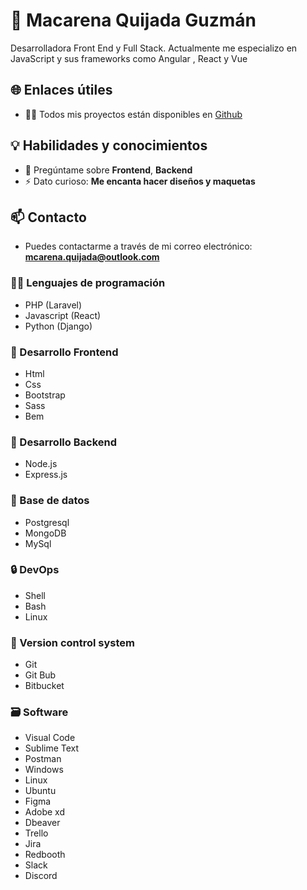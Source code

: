 
#  👋  Macarena Quijada Guzmán

Desarrolladora Front End y Full Stack. Actualmente me especializo en JavaScript y sus frameworks como Angular , React y Vue

## 🌐 Enlaces útiles

- 👨‍💻 Todos mis proyectos están disponibles en [Github](https://github.com/MacarenaQuijadaG)

## 💡 Habilidades y conocimientos

- 💬 Pregúntame sobre **Frontend**, **Backend**
- ⚡ Dato curioso: **Me encanta hacer diseños y maquetas**

## 📫 Contacto

- Puedes contactarme a través de mi correo electrónico: **mcarena.quijada@outlook.com**

### 🧑‍💻 Lenguajes de programación
- PHP (Laravel)
- Javascript (React)
- Python (Django)

### 🎨 Desarrollo Frontend

- Html
- Css
- Bootstrap
- Sass
- Bem
  
### 🔨 Desarrollo Backend
- Node.js
- Express.js

### 🔧 Base de datos
- Postgresql
- MongoDB
- MySql

### 🔒️ DevOps
- Shell
- Bash
- Linux

### 📝 Version control system
- Git
- Git Bub
- Bitbucket


### 🗃️ Software
- Visual Code
- Sublime Text
- Postman
- Windows
- Linux
- Ubuntu
- Figma
- Adobe xd
- Dbeaver
- Trello
- Jira
- Redbooth
- Slack
- Discord

